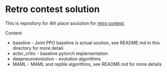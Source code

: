 # Retro contest solution
This is repository for 4th place soulution for [retro contest](https://blog.openai.com/first-retro-contest-retrospective/).


Content
 - baseline - Joint PPO baseline is actual soution, see README.md in this directory for more detail. 
 - actor_critic - baseline pytorch implementation
 - deepneuroevolution - evolution algorithms
 - MAML - MAML and reptile algorithms, see README.md for more details 
